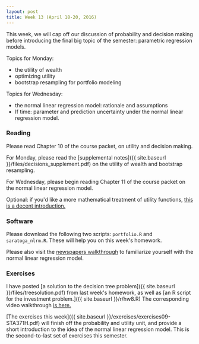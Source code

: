 ```yaml
---
layout: post
title: Week 13 (April 18-20, 2016)
---
```


This week, we will cap off our discussion of probability and decision making before introducing the final big topic of the semester: parametric regression models.  

Topics for Monday:   
- the utility of wealth  
- optimizing utility  
- bootstrap resampling for portfolio modeling  

Topics for Wednesday:  
- the normal linear regression model: rationale and assumptions   
- If time: parameter and prediction uncertainty under the normal linear regression model.  


### Reading

Please read Chapter 10 of the course packet, on utility and decision making.  

For Monday, please read the [supplemental notes]({{ site.baseurl }}/files/decisions_supplement.pdf) on the utility of wealth and bootstrap resampling.

For Wednesday, please begin reading Chapter 11 of the course packet on the normal linear regression model.  

Optional: if you'd like a more mathematical treatment of utility functions, [this is a decent introduction.](http://www.norstad.org/finance/util.pdf)

### Software

Please download the following two scripts: `portfolio.R` and `saratoga_nlrm.R`.  These will help you on this week's homework. 

Please also visit the [newspapers walkthrough](http://jgscott.github.io/teaching/r/newspapers/newspapers.html) to familiarize yourself with the normal linear regression model.  

### Exercises

I have posted [a solution to the decision tree problem]({{ site.baseurl }}/files/treesolution.pdf) from last week's homework, as well as [an R script for the investment problem.]({{ site.baseurl }}/r/hw8.R)  The corresponding video walkthrough [is here.](https://youtu.be/jPcPXXh_ZJ0)

[The exercises this week]({{ site.baseurl }}/exercises/exercises09-STA371H.pdf) will finish off the probability and utility unit, and provide a short introduction to the idea of the normal linear regression model.  This is the second-to-last set of exercises this semester.  

